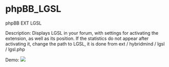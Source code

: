 # phpBB_LGSL
phpBB EXT LGSL

Description:
Displays LGSL in your forum, with settings for activating the extension, as well as its position. If the statistics do not appear after activating it, change the path to LGSL, it is done from ext / hybridmind / lgsl / lgsl.php

Demo:
<img src="https://i.imgur.com/qKYAWOM.png" />
